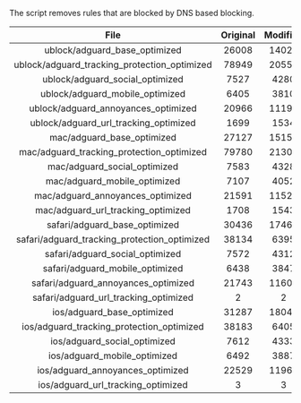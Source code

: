 The script removes rules that are blocked by DNS based blocking.


| File | Original | Modified |
|:----:|:-----:|:-----:|
| ublock/adguard_base_optimized | 26008 | 14027 |
| ublock/adguard_tracking_protection_optimized | 78949 | 20551 |
| ublock/adguard_social_optimized | 7527 | 4280 |
| ublock/adguard_mobile_optimized | 6405 | 3810 |
| ublock/adguard_annoyances_optimized | 20966 | 11194 |
| ublock/adguard_url_tracking_optimized | 1699 | 1534 |
| mac/adguard_base_optimized | 27127 | 15150 |
| mac/adguard_tracking_protection_optimized | 79780 | 21308 |
| mac/adguard_social_optimized | 7583 | 4328 |
| mac/adguard_mobile_optimized | 7107 | 4052 |
| mac/adguard_annoyances_optimized | 21591 | 11522 |
| mac/adguard_url_tracking_optimized | 1708 | 1543 |
| safari/adguard_base_optimized | 30436 | 17462 |
| safari/adguard_tracking_protection_optimized | 38134 | 6395 |
| safari/adguard_social_optimized | 7572 | 4312 |
| safari/adguard_mobile_optimized | 6438 | 3847 |
| safari/adguard_annoyances_optimized | 21743 | 11601 |
| safari/adguard_url_tracking_optimized | 2 | 2 |
| ios/adguard_base_optimized | 31287 | 18048 |
| ios/adguard_tracking_protection_optimized | 38183 | 6405 |
| ios/adguard_social_optimized | 7612 | 4333 |
| ios/adguard_mobile_optimized | 6492 | 3887 |
| ios/adguard_annoyances_optimized | 22529 | 11968 |
| ios/adguard_url_tracking_optimized | 3 | 3 |